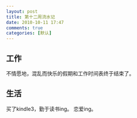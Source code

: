 ```yaml
---
layout: post
title: 第十二周流水记
date: 2010-10-11 17:47
comments: true
categories: [默认]
---
```

<h2>工作</h2>
不情愿地，混乱而快乐的假期和工作时间表终于结束了。
<h2>生活</h2>
买了kindle3，勤于读书ing。
恋爱ing。

